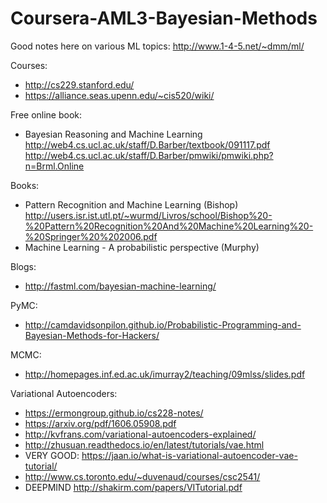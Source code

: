 # Coursera-AML3-Bayesian-Methods

Good notes here on various ML topics: http://www.1-4-5.net/~dmm/ml/  

Courses:  
* http://cs229.stanford.edu/  
* https://alliance.seas.upenn.edu/~cis520/wiki/  

Free online book:
* Bayesian Reasoning and Machine Learning http://web4.cs.ucl.ac.uk/staff/D.Barber/textbook/091117.pdf  
  http://web4.cs.ucl.ac.uk/staff/D.Barber/pmwiki/pmwiki.php?n=Brml.Online  

Books:  

* Pattern Recognition and Machine Learning (Bishop) 
http://users.isr.ist.utl.pt/~wurmd/Livros/school/Bishop%20-%20Pattern%20Recognition%20And%20Machine%20Learning%20-%20Springer%20%202006.pdf
* Machine Learning - A probabilistic perspective (Murphy)

Blogs:  
* http://fastml.com/bayesian-machine-learning/  

PyMC:  
* http://camdavidsonpilon.github.io/Probabilistic-Programming-and-Bayesian-Methods-for-Hackers/  

MCMC:  
* http://homepages.inf.ed.ac.uk/imurray2/teaching/09mlss/slides.pdf  

Variational Autoencoders:    
* https://ermongroup.github.io/cs228-notes/  
* https://arxiv.org/pdf/1606.05908.pdf  
* http://kvfrans.com/variational-autoencoders-explained/  
* http://zhusuan.readthedocs.io/en/latest/tutorials/vae.html  
* VERY GOOD: https://jaan.io/what-is-variational-autoencoder-vae-tutorial/  
* http://www.cs.toronto.edu/~duvenaud/courses/csc2541/  
* DEEPMIND http://shakirm.com/papers/VITutorial.pdf  

